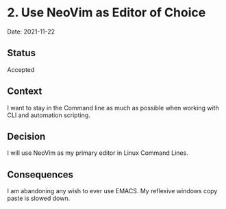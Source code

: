 # 2. Use NeoVim as Editor of Choice

Date: 2021-11-22

## Status

Accepted

## Context

I want to stay in the Command line as much as possible when working with CLI and automation scripting.

## Decision

I will use NeoVim as my primary editor in Linux Command Lines.

## Consequences

I am abandoning any wish to ever use EMACS. My reflexive windows copy paste is slowed down.
